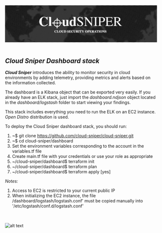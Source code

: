 ![alt text](../../images/logo.png "Cloud Sniper")
<br> </br>
## *Cloud Sniper Dashboard stack*


***Cloud Sniper*** introduces the ability to monitor security in cloud environments by adding telemetry, providing metrics and alerts based on the information collected.

The dashboard is a Kibana object that can be exported very easily. If you already have an ELK stack, just import the *dashboard.ndjson* object located in the *dashboard/logstash* folder to start viewing your findings.

This stack includes everything you need to run the ELK on an EC2 instance. *Open Distro* distribution is used.

To deploy the Cloud Sniper dashboard stack, you should run:

1. ~$ git clone https://github.com/cloud-sniper/cloud-sniper.git
2. ~$ cd cloud-sniper/dashboard
3. Set the environment variables corresponding to the account in the variables.tf file
4. Create main.tf file with your credentials or use your role as appropriate
5. ~/cloud-sniper/dashboard$ terraform init
6. ~/cloud-sniper/dashboard$ terraform plan
7. ~/cloud-sniper/dashboard$ terraform apply [yes]

*Notes:*
1. Access to EC2 is restricted to your current public IP
2. When initializing the EC2 instance, the file /dashboard/logstash/logstash.conf' must be copied manually into '/etc/logstash/conf.d/logstash.conf'

<br> </br>
![alt text](../../images/gif/dashboard.gif)
